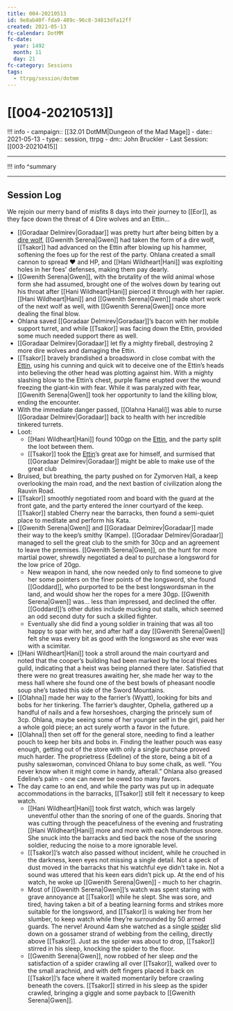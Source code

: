 ```yaml
---
title: 004-20210513
id: 9e8ab40f-fda9-489c-96c8-34813dfa12ff
created: 2021-05-13
fc-calendar: DotMM
fc-date:
  year: 1492
  month: 11
  day: 21
fc-category: Sessions
tags:
  - ttrpg/session/dotmm
---
```


# [[004-20210513]]

!!! info
    - campaign:: [[32.01 DotMM|Dungeon of the Mad Mage]]
    - date:: 2021-05-13
    - type:: session, ttrpg
    - dm:: John Bruckler
    - Last Session: [[003-20210415]]


---
!!! info
    ^summary

---

## Session Log

We rejoin our merry band of misfits 8 days into their journey to [[Eor]], as they face down the threat of 4 Dire wolves and an Ettin…

- [[Goradaar Delmirev|Goradaar]] was pretty hurt after being bitten by a [dire wolf](https://ddb.ac/monsters/dire-wolf), [[Gwenith Serena|Gwen]] had taken the form of a dire wolf, [[Tsakor]] had advanced on the Ettin after blowing up his hammer, softening the foes up for the rest of the party. Ohlana created a small cannon to spread ❤ and HP, and [[Hani Wildheart|Hani]] was exploiting holes in her foes' defenses, making them pay dearly.
- [[Gwenith Serena|Gwen]], with the brutality of the wild animal whose form she had assumed, brought one of the wolves down by tearing out his throat after [[Hani Wildheart|Hani]] pierced it through with her rapier. [[Hani Wildheart|Hani]] and [[Gwenith Serena|Gwen]] made short work of the next wolf as well, with [[Gwenith Serena|Gwen]] once more dealing the final blow.
- Ohlana saved [[Goradaar Delmirev|Goradaar]]’s bacon with her mobile support turret, and while [[Tsakor]] was facing down the Ettin, provided some much needed support there as well.
- [[Goradaar Delmirev|Goradaar]] let fly a mighty fireball, destroying 2 more dire wolves and damaging the Ettin.
- [[Tsakor]] bravely brandished a broadsword in close combat with the [Ettin](https://ddb.ac/monsters/Ettin), using his cunning and quick wit to deceive one of the Ettin’s heads into believing the other head was plotting against him. With a mighty slashing blow to the Ettin’s chest, purple flame erupted over the wound freezing the giant-kin with fear. While it was paralyzed with fear, [[Gwenith Serena|Gwen]] took her opportunity to land the killing blow, ending the encounter.
- With the immediate danger passed, [[Olahna Hanali]] was able to nurse [[Goradaar Delmirev|Goradaar]] back to health with her incredible tinkered turrets.
-   Loot:
    - [[Hani Wildheart|Hani]] found 100gp on the [Ettin](https://ddb.ac/monsters/Ettin), and the party split the loot between them.
    - [[Tsakor]] took the [Ettin](https://ddb.ac/monsters/Ettin)’s great axe for himself, and surmised that [[Goradaar Delmirev|Goradaar]] might be able to make use of the great club
- Bruised, but breathing, the party pushed on for Zymorven Hall, a keep overlooking the main road, and the next bastion of civilization along the Rauvin Road.
- [[Tsakor]] smoothly negotiated room and board with the guard at the front gate, and the party entered the inner courtyard of the keep. [[Tsakor]] stabled Cherry near the barracks, then found a semi-quiet place to meditate and perform his Kata.
- [[Gwenith Serena|Gwen]] and [[Goradaar Delmirev|Goradaar]] made their way to the keep’s smithy (Kampe). [[Goradaar Delmirev|Goradaar]] managed to sell the great club to the smith for 30cp and an agreement to leave the premises. [[Gwenith Serena|Gwen]], on the hunt for more martial power, shrewdly negotiated a deal to purchase a longsword for the low price of 20gp.
    - New weapon in hand, she now needed only to find someone to give her some pointers on the finer points of the longsword, she found [[Goddard]], who purported to be the best longswordsman in the land, and would show her the ropes for a mere 30gp. [[Gwenith Serena|Gwen]] was… less than impressed, and declined the offer. [[Goddard]]’s other duties include mucking out stalls, which seemed an odd second duty for such a skilled fighter.
    - Eventually she did find a young soldier in training that was all too happy to spar with her, and after half a day [[Gwenith Serena|Gwen]] felt she was every bit as good with the longsword as she ever was with a scimitar.
- [[Hani Wildheart|Hani]] took a stroll around the main courtyard and noted that the cooper’s building had been marked by the local thieves guild, indicating that a heist was being planned there later. Satisfied that there were no great treasures awaiting her, she made her way to the mess hall where she found one of the best bowls of pheasant noodle soup she’s tasted this side of the Sword Mountains.
- [[Olahna]] made her way to the farrier’s (Wyatt), looking for bits and bobs for her tinkering. The farrier’s daughter, Ophelia, gathered up a handful of nails and a few horseshoes, charging the princely sum of 3cp. Ohlana, maybe seeing some of her younger self in the girl, paid her a whole gold piece; an act surely worth a favor in the future.
- [[Olahna]] then set off for the general store, needing to find a leather pouch to keep her bits and bobs in. Finding the leather pouch was easy enough, getting out of the store with only a single purchase proved much harder. The proprietress (Edeline) of the store, being a bit of a pushy saleswoman, convinced Ohlana to buy some chalk, as well. “You never know when it might come in handy, afterall.” Ohlana also greased Edeline’s palm - one can never be owed too many favors.
- The day came to an end, and while the party was put up in adequate accommodations in the barracks, [[Tsakor]] still felt it necessary to keep watch.
    - [[Hani Wildheart|Hani]] took first watch, which was largely uneventful other than the snoring of one of the guards. Snoring that was cutting through the peacefulness of the evening and frustrating [[Hani Wildheart|Hani]] more and more with each thunderous snore. She snuck into the barracks and tied back the nose of the snoring soldier, reducing the noise to a more ignorable level.
    - [[Tsakor]]’s watch also passed without incident, while he crouched in the darkness, keen eyes not missing a single detail. Not a speck of dust moved in the barracks that his watchful eye didn’t take in. Not a sound was uttered that his keen ears didn’t pick up. At the end of his watch, he woke up [[Gwenith Serena|Gwen]] - much to her chagrin.
    - Most of [[Gwenith Serena|Gwen]]’s watch was spent staring with grave annoyance at [[Tsakor]] while he slept. She was sore, and tired, having taken a bit of a beating learning forms and strikes more suitable for the longsword, and [[Tsakor]] is waking her from her slumber, to keep watch while they’re surrounded by 50 armed guards. The nerve! Around 4am she watched as a single [spider](https://ddb.ac/monsters/spider) slid down on a gossamer strand of webbing from the ceiling, directly above [[Tsakor]]. Just as the spider was about to drop, [[Tsakor]] stirred in his sleep, knocking the spider to the floor.  
    - [[Gwenith Serena|Gwen]], now robbed of her sleep _and_ the satisfaction of a spider crawling all over [[Tsakor]], walked over to the small arachnid, and with deft fingers placed it back on [[Tsakor]]’s face where it waited momentarily before crawling beneath the covers. [[Tsakor]] stirred in his sleep as the spider crawled, bringing a giggle and some payback to [[Gwenith Serena|Gwen]].
